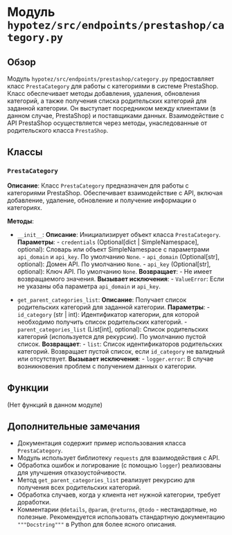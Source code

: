 # Модуль `hypotez/src/endpoints/prestashop/category.py`

## Обзор

Модуль `hypotez/src/endpoints/prestashop/category.py` предоставляет класс `PrestaCategory` для работы с категориями в системе PrestaShop.  Класс обеспечивает методы добавления, удаления, обновления категорий, а также получения списка родительских категорий для заданной категории.  Он выступает посредником между клиентами (в данном случае, PrestaShop) и поставщиками данных.  Взаимодействие с API PrestaShop осуществляется через методы, унаследованные от родительского класса `PrestaShop`.

## Классы

### `PrestaCategory`

**Описание**: Класс `PrestaCategory` предназначен для работы с категориями PrestaShop. Обеспечивает взаимодействие с API, включая добавление, удаление, обновление и получение информации о категориях.

**Методы**:

- `__init__`:
    **Описание**: Инициализирует объект класса `PrestaCategory`.
    **Параметры**:
        - `credentials` (Optional[dict | SimpleNamespace], optional): Словарь или объект SimpleNamespace с параметрами `api_domain` и `api_key`. По умолчанию `None`.
        - `api_domain` (Optional[str], optional): Домен API. По умолчанию `None`.
        - `api_key` (Optional[str], optional): Ключ API. По умолчанию `None`.
    **Возвращает**:
        - Не имеет возвращаемого значения.
    **Вызывает исключения**:
        - `ValueError`: Если не указаны оба параметра `api_domain` и `api_key`.

- `get_parent_categories_list`:
    **Описание**: Получает список родительских категорий для заданной категории.
    **Параметры**:
        - `id_category` (str | int): Идентификатор категории, для которой необходимо получить список родительских категорий.
        - `parent_categories_list` (List[int], optional): Список родительских категорий (используется для рекурсии). По умолчанию пустой список.
    **Возвращает**:
        - `list`: Список идентификаторов родительских категорий.  Возвращает пустой список, если `id_category` не валидный или отсутствует.
    **Вызывает исключения**:
        - `logger.error`: В случае возникновения проблем с получением данных о категории.


## Функции

(Нет функций в данном модуле)

## Дополнительные замечания

- Документация содержит пример использования класса `PrestaCategory`.
- Модуль использует библиотеку `requests` для взаимодействия с API.
- Обработка ошибок и логирование (с помощью `logger`) реализованы для улучшения отказоустойчивости.
-  Метод `get_parent_categories_list` реализует рекурсию для получения всех родительских категорий.
-  Обработка случаев, когда у клиента нет нужной категории, требует доработки.
-  Комментарии `@details`, `@param`, `@returns`, `@todo` - нестандартные, но полезные.  Рекомендуется использовать стандартную документацию `"""Docstring"""` в Python для более ясного описания.